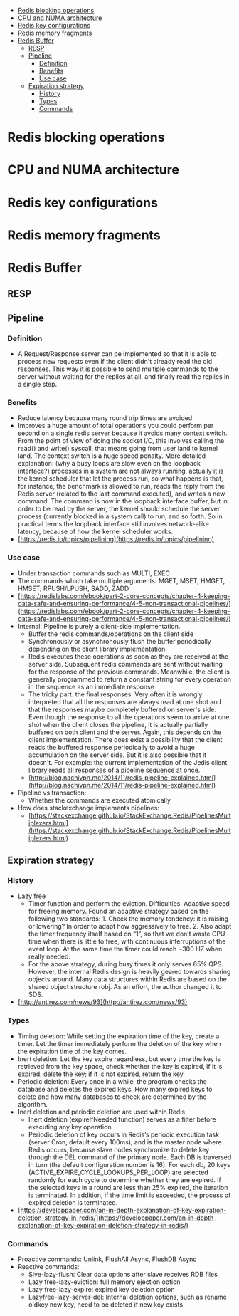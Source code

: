- [Redis blocking operations](#redis-blocking-operations)
- [CPU and NUMA architecture](#cpu-and-numa-architecture)
- [Redis key configurations](#redis-key-configurations)
- [Redis memory fragments](#redis-memory-fragments)
- [Redis Buffer](#redis-buffer)
  - [RESP](#resp)
  - [Pipeline](#pipeline)
    - [Definition](#definition)
    - [Benefits](#benefits)
    - [Use case](#use-case)
  - [Expiration strategy](#expiration-strategy)
    - [History](#history)
    - [Types](#types)
    - [Commands](#commands)

# Redis blocking operations

# CPU and NUMA architecture

# Redis key configurations

# Redis memory fragments

# Redis Buffer


## RESP
## Pipeline
### Definition
* A Request/Response server can be implemented so that it is able to process new requests even if the client didn't already read the old responses. This way it is possible to send multiple commands to the server without waiting for the replies at all, and finally read the replies in a single step.

### Benefits
* Reduce latency because many round trip times are avoided
* Improves a huge amount of total operations you could perform per second on a single redis server because it avoids many context switch. From the point of view of doing the socket I/O, this involves calling the read\(\) and write\(\) syscall, that means going from user land to kernel land. The context switch is a huge speed penalty. More detailed explanation: \(why a busy loops are slow even on the loopback interface?\) processes in a system are not always running, actually it is the kernel scheduler that let the process run, so what happens is that, for instance, the benchmark is allowed to run, reads the reply from the Redis server \(related to the last command executed\), and writes a new command. The command is now in the loopback interface buffer, but in order to be read by the server, the kernel should schedule the server process \(currently blocked in a system call\) to run, and so forth. So in practical terms the loopback interface still involves network-alike latency, because of how the kernel scheduler works. 
* [https://redis.io/topics/pipelining](https://redis.io/topics/pipelining)

### Use case
* Under transaction commands such as MULTI, EXEC
* The commands which take multiple arguments: MGET, MSET, HMGET, HMSET, RPUSH/LPUSH, SADD, ZADD
* [https://redislabs.com/ebook/part-2-core-concepts/chapter-4-keeping-data-safe-and-ensuring-performance/4-5-non-transactional-pipelines/](https://redislabs.com/ebook/part-2-core-concepts/chapter-4-keeping-data-safe-and-ensuring-performance/4-5-non-transactional-pipelines/)
* Internal: Pipeline is purely a client-side implementation. 
  * Buffer the redis commands/operations on the client side
  * Synchronously or asynchronously flush the buffer periodically depending on the client library implementation.
  * Redis executes these operations as soon as they are received at the server side. Subsequent redis commands are sent without waiting for the response of the previous commands. Meanwhile, the client is generally programmed to return a constant string for every operation in the sequence as an immediate response
  * The tricky part: the final responses. Very often it is wrongly interpreted that all the responses are always read at one shot and that the responses maybe completely buffered on server's side. Even though the response to all the operations seem to arrive at one shot when the client closes the pipeline, it is actually partially buffered on both client and the server. Again, this depends on the client implementation. There does exist a possibility that the client reads the buffered response periodically to avoid a huge accumulation on the server side. But it is also possible that it doesn't. For example: the current implementation of the Jedis client library reads all responses of a pipeline sequence at once. 
  * [http://blog.nachivpn.me/2014/11/redis-pipeline-explained.html](http://blog.nachivpn.me/2014/11/redis-pipeline-explained.html)
* Pipeline vs transaction:
  * Whether the commands are executed atomically
* How does stackexchange implements pipelines: 
  * [https://stackexchange.github.io/StackExchange.Redis/PipelinesMultiplexers.html](https://stackexchange.github.io/StackExchange.Redis/PipelinesMultiplexers.html)

## Expiration strategy

### History

* Lazy free
  * Timer function and perform the eviction. Difficulties: Adaptive speed for freeing memory. Found an adaptive strategy based on the following two standards: 1. Check the memory tendency: it is raising or lowering? In order to adapt how aggressively to free. 2. Also adapt the timer frequency itself based on “1”, so that we don’t waste CPU time when there is little to free, with continuous interruptions of the event loop. At the same time the timer could reach ~300 HZ when really needed.
  * For the above strategy, during busy times it only serves 65% QPS. However, the internal Redis design is heavily geared towards sharing objects around. Many data structures within Redis are based on the shared object structure robj. As an effort, the author changed it to SDS. 
* [http://antirez.com/news/93](http://antirez.com/news/93)

### Types

* Timing deletion: While setting the expiration time of the key, create a timer. Let the timer immediately perform the deletion of the key when the expiration time of the key comes.
* Inert deletion: Let the key expire regardless, but every time the key is retrieved from the key space, check whether the key is expired, if it is expired, delete the key; if it is not expired, return the key.
* Periodic deletion: Every once in a while, the program checks the database and deletes the expired keys. How many expired keys to delete and how many databases to check are determined by the algorithm.
* Inert deletion and periodic deletion are used within Redis. 
  * Inert deletion \(expireIfNeeded function\) serves as a filter before executing any key operation
  * Periodic deletion of key occurs in Redis’s periodic execution task \(server Cron, default every 100ms\), and is the master node where Redis occurs, because slave nodes synchronize to delete key through the DEL command of the primary node. Each DB is traversed in turn \(the default configuration number is 16\). For each db, 20 keys \(ACTIVE\_EXPIRE\_CYCLE\_LOOKUPS\_PER\_LOOP\) are selected randomly for each cycle to determine whether they are expired. If the selected keys in a round are less than 25% expired, the iteration is terminated. In addition, if the time limit is exceeded, the process of expired deletion is terminated.
* [https://developpaper.com/an-in-depth-explanation-of-key-expiration-deletion-strategy-in-redis/](https://developpaper.com/an-in-depth-explanation-of-key-expiration-deletion-strategy-in-redis/)

### Commands

* Proactive commands: Unlink, FlushAll Async, FlushDB Async
* Reactive commands: 
  * Slve-lazy-flush: Clear data options after slave receives RDB files
  * Lazy free-lazy-eviction: full memory ejection option
  * Lazy free-lazy-expire: expired key deletion option
  * Lazyfree-lazy-server-del: Internal deletion options, such as rename oldkey new key, need to be deleted if new key exists
